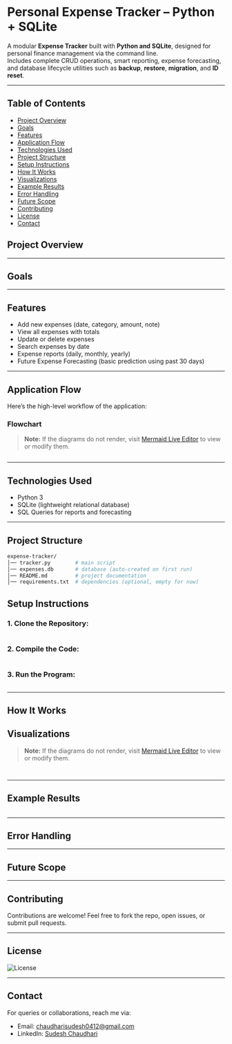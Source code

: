 # Personal Expense Tracker – Python + SQLite

A modular **Expense Tracker** built with **Python and SQLite**, designed for personal finance management via the command line.  
Includes complete CRUD operations, smart reporting, expense forecasting, and database lifecycle utilities such as **backup**, **restore**, **migration**, and **ID reset**.

---

## Table of Contents
- [Project Overview](#project-overview)
- [Goals](#goals)
- [Features](#features)
- [Application Flow](#application-flow)
- [Technologies Used](#technologies-used)
- [Project Structure](#project-structure)
- [Setup Instructions](#setup-instructions)
- [How It Works](#how-it-works)
- [Visualizations](#visualizations)
- [Example Results](#example-results)
- [Error Handling](#error-handling)
- [Future Scope](#future-scope)
- [Contributing](#contributing)
- [License](#license)
- [Contact](#contact)



## Project Overview

---

## Goals
 

---

## Features

- Add new expenses (date, category, amount, note)
- View all expenses with totals
- Update or delete expenses
- Search expenses by date
- Expense reports (daily, monthly, yearly)
- Future Expense Forecasting (basic prediction using past 30 days)

---

## Application Flow

Here’s the high-level workflow of the application:

### Flowchart

> **Note:** If the diagrams do not render, visit [Mermaid Live Editor](https://mermaid-js.github.io/mermaid-live-editor/) to view or modify them.

```mermaid

```

---

## Technologies Used

- Python 3
- SQLite (lightweight relational database)
- SQL Queries for reports and forecasting

---

## Project Structure

```bash
expense-tracker/
│── tracker.py        # main script
│── expenses.db       # database (auto-created on first run)
│── README.md         # project documentation
│── requirements.txt  # dependencies (optional, empty for now)

```

## Setup Instructions

### 1. Clone the Repository:
```bash

```

### 2. Compile the Code:
```

```

### 3. Run the Program:
```bash

```

--- 

## How It Works


## Visualizations

> **Note:** If the diagrams do not render, visit [Mermaid Live Editor](https://mermaid-js.github.io/mermaid-live-editor/) to view or modify them.

```mermaid


```

---

## Example Results

```yaml

```

---

## Error Handling



---

## Future Scope


---

## Contributing
Contributions are welcome! Feel free to fork the repo, open issues, or submit pull requests.

---

## License

![License](https://img.shields.io/badge/license-MIT-green)

---

## Contact
For queries or collaborations, reach me via:

- Email: chaudharisudesh0412@gmail.com
- LinkedIn: [Sudesh Chaudhari](https://www.linkedin.com/in/sudesh-chaudhari)
